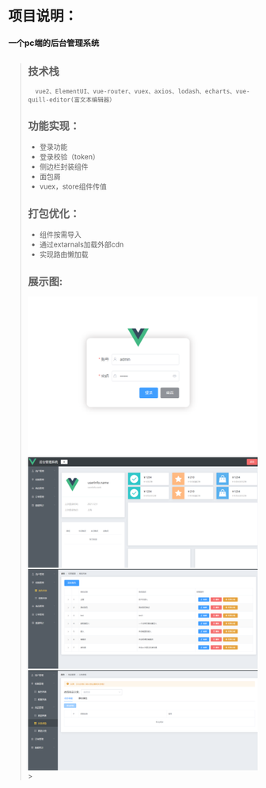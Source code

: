 # 项目说明：
 
###     一个pc端的后台管理系统
> ## 技术栈
>       vue2、ElementUI、vue-router、vuex、axios、lodash、echarts、vue-quill-editor(富文本编辑器）
>     
>    ## 功能实现：
>    * 登录功能
>    * 登录校验（token）
>    * 侧边栏封装组件
>    * 面包屑
>    * vuex，store组件传值
>   ## 打包优化：
>   * 组件按需导入
>   * 通过extarnals加载外部cdn
>   * 实现路由懒加载
>   ## 展示图:
>   ![pic 1](./src/assets/pic/1.png)
>   ![pic 2](./src/assets/pic/2.png)
>   ![pic 3](./src/assets/pic/3.png)
>   ![pic 4](./src/assets/pic/4.png)>
